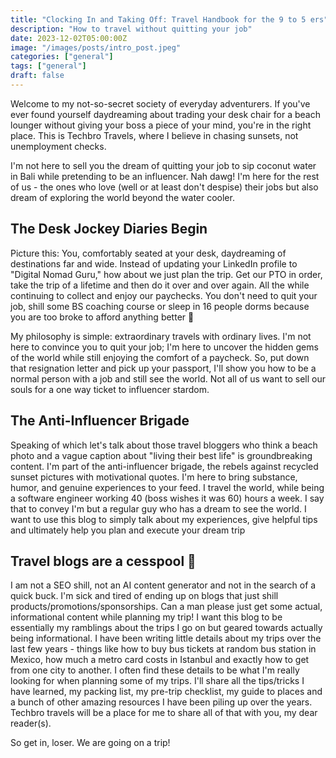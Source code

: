 ```yaml
---
title: "Clocking In and Taking Off: Travel Handbook for the 9 to 5 ers"
description: "How to travel without quitting your job"
date: 2023-12-02T05:00:00Z
image: "/images/posts/intro_post.jpeg"
categories: ["general"]
tags: ["general"]
draft: false
---
```


Welcome to my not-so-secret society of everyday adventurers. If you've ever found yourself daydreaming about trading your desk chair for a beach lounger without giving your boss a piece of your mind, you're in the right place. This is Techbro Travels, where I believe in chasing sunsets, not unemployment checks.

I'm not here to sell you the dream of quitting your job to sip coconut water in Bali while pretending to be an influencer. Nah dawg! I'm here for the rest of us - the ones who love (well or at least don't despise) their jobs but also dream of exploring the world beyond the water cooler.

## The Desk Jockey Diaries Begin

Picture this: You, comfortably seated at your desk, daydreaming of destinations far and wide. Instead of updating your LinkedIn profile to "Digital Nomad Guru," how about we just plan the trip. Get our PTO in order, take the trip of a lifetime and then do it over and over again. All the while continuing to collect and enjoy our paychecks. You don't need to quit your job, shill some BS coaching course or sleep in 16 people dorms because you are too broke to afford anything better 😬

My philosophy is simple: extraordinary travels with ordinary lives. I'm not here to convince you to quit your job; I'm here to uncover the hidden gems of the world while still enjoying the comfort of a paycheck. So, put down that resignation letter and pick up your passport, I'll show you how to be a normal person with a job and still see the world. Not all of us want to sell our souls for a one way ticket to influencer stardom.

## The Anti-Influencer Brigade

Speaking of which let's talk about those travel bloggers who think a beach photo and a vague caption about "living their best life" is groundbreaking content. I'm part of the anti-influencer brigade, the rebels against recycled sunset pictures with motivational quotes. I'm here to bring substance, humor, and genuine experiences to your feed. I travel the world, while being a software engineer working 40 (boss wishes it was 60) hours a week. I say that to convey I'm but a regular guy who has a dream to see the world. I want to use this blog to simply talk about my experiences, give helpful tips and ultimately help you plan and execute your dream trip

## Travel blogs are a cesspool 🤢

I am not a SEO shill, not an AI content generator and not in the search of a quick buck. I'm sick and tired of ending up on blogs that just shill products/promotions/sponsorships. Can a man please just get some actual, informational content while planning my trip! I want this blog to be essentially my ramblings about the trips I go on but geared towards actually being informational. I have been writing little details about my trips over the last few years - things like how to buy bus tickets at random bus station in Mexico, how much a metro card costs in Istanbul and exactly how to get from one city to another. I often find these details to be what I'm really looking for when planning some of my trips. I'll share all the tips/tricks I have learned, my packing list, my pre-trip checklist, my guide to places and a bunch of other amazing resources I have been piling up over the years. Techbro travels will be a place for me to share all of that with you, my dear reader(s).

So get in, loser. We are going on a trip!
